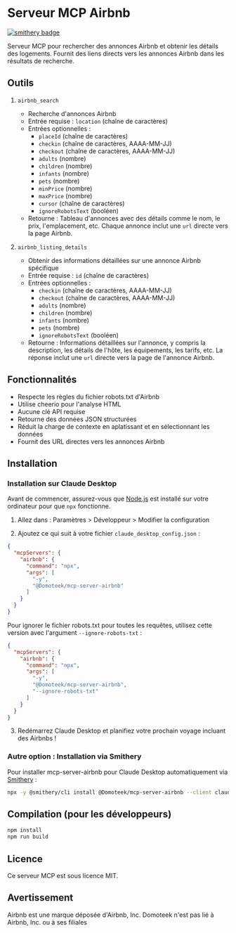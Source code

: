 # Serveur MCP Airbnb
[![smithery badge](https://smithery.ai/badge/Domoteek/mcp-server-airbnb)](https://smithery.ai/server/Domoteek/mcp-server-airbnb)

Serveur MCP pour rechercher des annonces Airbnb et obtenir les détails des logements. Fournit des liens directs vers les annonces Airbnb dans les résultats de recherche.

## Outils

1. `airbnb_search`
   - Recherche d'annonces Airbnb
   - Entrée requise : `location` (chaîne de caractères)
   - Entrées optionnelles :
     - `placeId` (chaîne de caractères)
     - `checkin` (chaîne de caractères, AAAA-MM-JJ)
     - `checkout` (chaîne de caractères, AAAA-MM-JJ)
     - `adults` (nombre)
     - `children` (nombre)
     - `infants` (nombre)
     - `pets` (nombre)
     - `minPrice` (nombre)
     - `maxPrice` (nombre)
     - `cursor` (chaîne de caractères)
     - `ignoreRobotsText` (booléen)
   - Retourne : Tableau d'annonces avec des détails comme le nom, le prix, l'emplacement, etc. Chaque annonce inclut une `url` directe vers la page Airbnb.

2. `airbnb_listing_details`
   - Obtenir des informations détaillées sur une annonce Airbnb spécifique
   - Entrée requise : `id` (chaîne de caractères)
   - Entrées optionnelles :
     - `checkin` (chaîne de caractères, AAAA-MM-JJ)
     - `checkout` (chaîne de caractères, AAAA-MM-JJ)
     - `adults` (nombre)
     - `children` (nombre)
     - `infants` (nombre)
     - `pets` (nombre)
     - `ignoreRobotsText` (booléen)
   - Retourne : Informations détaillées sur l'annonce, y compris la description, les détails de l'hôte, les équipements, les tarifs, etc. La réponse inclut une `url` directe vers la page de l'annonce Airbnb.

## Fonctionnalités

- Respecte les règles du fichier robots.txt d'Airbnb
- Utilise cheerio pour l'analyse HTML
- Aucune clé API requise
- Retourne des données JSON structurées
- Réduit la charge de contexte en aplatissant et en sélectionnant les données
- Fournit des URL directes vers les annonces Airbnb

## Installation

### Installation sur Claude Desktop
Avant de commencer, assurez-vous que [Node.js](https://nodejs.org/) est installé sur votre ordinateur pour que `npx` fonctionne.

1. Allez dans : Paramètres > Développeur > Modifier la configuration

2. Ajoutez ce qui suit à votre fichier `claude_desktop_config.json` :

```json
{
  "mcpServers": {
    "airbnb": {
      "command": "npx",
      "args": [
        "-y",
        "@Domoteek/mcp-server-airbnb"
      ]
    }
  }
}
```

Pour ignorer le fichier robots.txt pour toutes les requêtes, utilisez cette version avec l'argument `--ignore-robots-txt` :

```json
{
  "mcpServers": {
    "airbnb": {
      "command": "npx",
      "args": [
        "-y",
        "@Domoteek/mcp-server-airbnb",
        "--ignore-robots-txt"
      ]
    }
  }
}
```
3. Redémarrez Claude Desktop et planifiez votre prochain voyage incluant des Airbnbs !

### Autre option : Installation via Smithery

Pour installer mcp-server-airbnb pour Claude Desktop automatiquement via [Smithery](https://smithery.ai/server/Domoteek/mcp-server-airbnb) :

```bash
npx -y @smithery/cli install @Domoteek/mcp-server-airbnb --client claude
```

## Compilation (pour les développeurs)

```bash
npm install
npm run build
```

## Licence

Ce serveur MCP est sous licence MIT.

## Avertissement

Airbnb est une marque déposée d'Airbnb, Inc.
Domoteek n'est pas lié à Airbnb, Inc. ou à ses filiales
